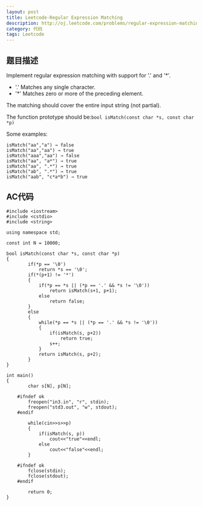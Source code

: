 ```yaml
---
layout: post
title: Leetcode-Regular Expression Matching 
description: http://oj.leetcode.com/problems/regular-expression-matching/
category: 代码
tags: Leetcode
---
```

## 题目描述

Implement regular expression matching with support for '.' and '*'.

*   '.' Matches any single character.
*   '*' Matches zero or more of the preceding element.

The matching should cover the entire input string (not partial).

The function prototype should be:`bool isMatch(const char *s, const char *p)`

Some examples:

    isMatch("aa","a") → false
    isMatch("aa","aa") → true
    isMatch("aaa","aa") → false
    isMatch("aa", "a*") → true
    isMatch("aa", ".*") → true
    isMatch("ab", ".*") → true
    isMatch("aab", "c*a*b") → true

## AC代码

    #include <iostream>
    #include <cstdio>
    #include <string>
    
    using namespace std;
    
    const int N = 10000;
    
    bool isMatch(const char *s, const char *p)
    {
        	if(*p == '\0')
        		return *s == '\0';
        	if(*(p+1) != '*')
        	{
        		if(*p == *s || (*p == '.' && *s != '\0'))
        			return isMatch(s+1, p+1);
        		else
        			return false;
        	}
        	else
        	{
        		while(*p == *s || (*p == '.' && *s != '\0'))
        		{
        			if(isMatch(s, p+2))
        				return true;
        			s++;
        		}
        		return isMatch(s, p+2);
        	}
    }
    
    int main()
    {
        	char s[N], p[N];
        
        #ifndef ok
        	freopen("in3.in", "r", stdin);
        	freopen("std3.out", "w", stdout);
        #endif
        
        	while(cin>>s>>p)
        	{
        		if(isMatch(s, p))
        			cout<<"true"<<endl;
        		else
        			cout<<"false"<<endl;
        	}
        
        #ifndef ok
        	fclose(stdin);
        	fclose(stdout);
        #endif
        
        	return 0;
    }
    